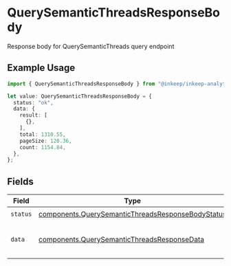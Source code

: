 # QuerySemanticThreadsResponseBody

Response body for QuerySemanticThreads query endpoint

## Example Usage

```typescript
import { QuerySemanticThreadsResponseBody } from "@inkeep/inkeep-analytics/models/components";

let value: QuerySemanticThreadsResponseBody = {
  status: "ok",
  data: {
    result: [
      {},
    ],
    total: 1310.55,
    pageSize: 120.36,
    count: 1154.84,
  },
};
```

## Fields

| Field                                                                                                                  | Type                                                                                                                   | Required                                                                                                               | Description                                                                                                            |
| ---------------------------------------------------------------------------------------------------------------------- | ---------------------------------------------------------------------------------------------------------------------- | ---------------------------------------------------------------------------------------------------------------------- | ---------------------------------------------------------------------------------------------------------------------- |
| `status`                                                                                                               | [components.QuerySemanticThreadsResponseBodyStatus](../../models/components/querysemanticthreadsresponsebodystatus.md) | :heavy_check_mark:                                                                                                     | Status of the response                                                                                                 |
| `data`                                                                                                                 | [components.QuerySemanticThreadsResponseData](../../models/components/querysemanticthreadsresponsedata.md)             | :heavy_check_mark:                                                                                                     | Data object containing QuerySemanticThreads query results and pagination information                                   |